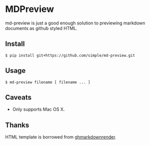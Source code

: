 # MDPreview

md-preview is just a good enough solution to previewing markdown documents
as github styled HTML.

## Install

	$ pip install git+https://github.com/simple/md-preview.git


## Usage

	$ md-preview filename [ filename ... ]


## Caveats

* Only supports Mac OS X.

## Thanks

HTML template is borrowed from [ghmarkdownrender](https://github.com/magnetikonline/ghmarkdownrender).